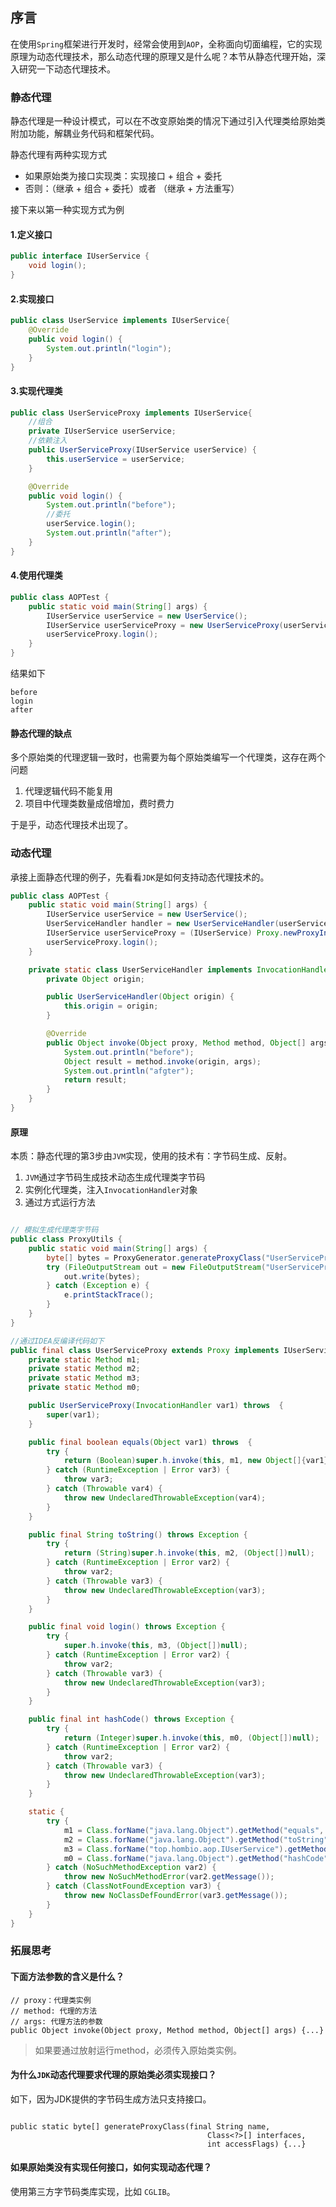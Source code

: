 ## 序言
在使用`Spring`框架进行开发时，经常会使用到`AOP`，全称面向切面编程，它的实现原理为动态代理技术，那么动态代理的原理又是什么呢？本节从静态代理开始，深入研究一下动态代理技术。


### 静态代理
静态代理是一种设计模式，可以在不改变原始类的情况下通过引入代理类给原始类附加功能，解耦业务代码和框架代码。

静态代理有两种实现方式
- 如果原始类为接口实现类：实现接口 + 组合 + 委托
- 否则：（继承 + 组合 + 委托）或者 （继承 + 方法重写）

接下来以第一种实现方式为例

#### 1.定义接口
```java
public interface IUserService {
    void login();
}
```

#### 2.实现接口
```java
public class UserService implements IUserService{
    @Override
    public void login() {
        System.out.println("login");
    }
}
```

#### 3.实现代理类
```java
public class UserServiceProxy implements IUserService{
    //组合
    private IUserService userService;
    //依赖注入
    public UserServiceProxy(IUserService userService) {
        this.userService = userService;
    }

    @Override
    public void login() {
        System.out.println("before");
        //委托
        userService.login();
        System.out.println("after");
    }
}
```

#### 4.使用代理类
```java
public class AOPTest {
    public static void main(String[] args) {
        IUserService userService = new UserService();
        IUserService userServiceProxy = new UserServiceProxy(userService);
        userServiceProxy.login();
    }
}
```
结果如下
```
before
login
after
```

#### 静态代理的缺点
多个原始类的代理逻辑一致时，也需要为每个原始类编写一个代理类，这存在两个问题

1. 代理逻辑代码不能复用
2. 项目中代理类数量成倍增加，费时费力

于是乎，动态代理技术出现了。


### 动态代理
承接上面静态代理的例子，先看看`JDK`是如何支持动态代理技术的。
```java
public class AOPTest {
    public static void main(String[] args) {
        IUserService userService = new UserService();
        UserServiceHandler handler = new UserServiceHandler(userService);
        IUserService userServiceProxy = (IUserService) Proxy.newProxyInstance(handler.getClass().getClassLoader(), UserService.class.getInterfaces(), handler);
        userServiceProxy.login();
    }

    private static class UserServiceHandler implements InvocationHandler {
        private Object origin;

        public UserServiceHandler(Object origin) {
            this.origin = origin;
        }

        @Override
        public Object invoke(Object proxy, Method method, Object[] args) throws Throwable {
            System.out.println("before");
            Object result = method.invoke(origin, args);
            System.out.println("afgter");
            return result;
        }
    }
}
```
#### 原理
本质：静态代理的第3步由`JVM`实现，使用的技术有：字节码生成、反射。

1. `JVM`通过字节码生成技术动态生成代理类字节码
2. 实例化代理类，注入`InvocationHandler`对象
3. 通过方式运行方法

```java

// 模拟生成代理类字节码
public class ProxyUtils {
    public static void main(String[] args) {
        byte[] bytes = ProxyGenerator.generateProxyClass("UserServiceProxy", new Class[]{IUserService.class});
        try (FileOutputStream out = new FileOutputStream("UserServiceProxy.class")) {
            out.write(bytes);
        } catch (Exception e) {
            e.printStackTrace();
        }
    }
}

//通过IDEA反编译代码如下
public final class UserServiceProxy extends Proxy implements IUserService {
    private static Method m1;
    private static Method m2;
    private static Method m3;
    private static Method m0;

    public UserServiceProxy(InvocationHandler var1) throws  {
        super(var1);
    }

    public final boolean equals(Object var1) throws  {
        try {
            return (Boolean)super.h.invoke(this, m1, new Object[]{var1});
        } catch (RuntimeException | Error var3) {
            throw var3;
        } catch (Throwable var4) {
            throw new UndeclaredThrowableException(var4);
        }
    }

    public final String toString() throws Exception {
        try {
            return (String)super.h.invoke(this, m2, (Object[])null);
        } catch (RuntimeException | Error var2) {
            throw var2;
        } catch (Throwable var3) {
            throw new UndeclaredThrowableException(var3);
        }
    }

    public final void login() throws Exception {
        try {
            super.h.invoke(this, m3, (Object[])null);
        } catch (RuntimeException | Error var2) {
            throw var2;
        } catch (Throwable var3) {
            throw new UndeclaredThrowableException(var3);
        }
    }

    public final int hashCode() throws Exception {
        try {
            return (Integer)super.h.invoke(this, m0, (Object[])null);
        } catch (RuntimeException | Error var2) {
            throw var2;
        } catch (Throwable var3) {
            throw new UndeclaredThrowableException(var3);
        }
    }

    static {
        try {
            m1 = Class.forName("java.lang.Object").getMethod("equals", Class.forName("java.lang.Object"));
            m2 = Class.forName("java.lang.Object").getMethod("toString");
            m3 = Class.forName("top.hombio.aop.IUserService").getMethod("login");
            m0 = Class.forName("java.lang.Object").getMethod("hashCode");
        } catch (NoSuchMethodException var2) {
            throw new NoSuchMethodError(var2.getMessage());
        } catch (ClassNotFoundException var3) {
            throw new NoClassDefFoundError(var3.getMessage());
        }
    }
}
```

### 拓展思考

#### 下面方法参数的含义是什么？
```
// proxy：代理类实例
// method: 代理的方法
// args: 代理方法的参数
public Object invoke(Object proxy, Method method, Object[] args) {...}
```

> 如果要通过放射运行method，必须传入原始类实例。


#### 为什么`JDK`动态代理要求代理的原始类必须实现接口？
如下，因为JDK提供的字节码生成方法只支持接口。
```

public static byte[] generateProxyClass(final String name,
                                            Class<?>[] interfaces,
                                            int accessFlags) {...}
```

#### 如果原始类没有实现任何接口，如何实现动态代理？

使用第三方字节码类库实现，比如 `CGLIB`。